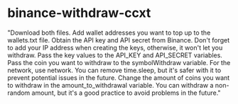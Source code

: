# binance-withdraw-ccxt
"Download both files. Add wallet addresses you want to top up to the wallets.txt file. Obtain the API key and API secret from Binance. Don't forget to add your IP address when creating the keys, otherwise, it won't let you withdraw. Pass the key values to the API_KEY and API_SECRET variables. Pass the coin you want to withdraw to the symbolWithdraw variable. For the network, use network. You can remove time.sleep, but it's safer with it to prevent potential issues in the future. Change the amount of coins you want to withdraw in the amount_to_withdrawal variable. You can withdraw a non-random amount, but it's a good practice to avoid problems in the future."
